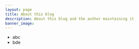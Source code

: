 ```yaml
---
layout: page
title: About this blog
description: About this blog and the author maintaining it
banner_image:
---
```


- abc
- bde
